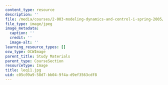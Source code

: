 ```yaml
---
content_type: resource
description: ''
file: /media/courses/2-003-modeling-dynamics-and-control-i-spring-2005/c05c09a958d7bb049f4ad9ef3563cdf8_leq11.jpg
file_type: image/jpeg
image_metadata:
  caption: ''
  credit: ''
  image-alt: ''
learning_resource_types: []
ocw_type: OCWImage
parent_title: Study Materials
parent_type: CourseSection
resourcetype: Image
title: leq11.jpg
uid: c05c09a9-58d7-bb04-9f4a-d9ef3563cdf8
---
```

